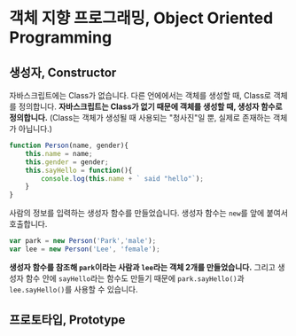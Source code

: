 # 객체 지향 프로그래밍, Object Oriented Programming

## 생성자, Constructor

자바스크립트에는 Class가 없습니다. 다른 언에에서는 객체를 생성할 때, Class로 객체를 정의합니다. **자바스크립트는 Class가 없기 때문에 객체를 생성할 때, 생성자 함수로 정의합니다.** (Class는 객체가 생성될 때 사용되는 "청사진"일 뿐, 실제로 존재하는 객체가 아닙니다.)

```javascript
function Person(name, gender){
    this.name = name;
    this.gender = gender;
    this.sayHello = function(){
        console.log(this.name + ` said "hello"`);
    }
}
```

사람의 정보를 입력하는 생성자 함수를 만들었습니다. 생성자 함수는 `new`를 앞에 붙여서 호출합니다.

```javascript
var park = new Person('Park','male');
var lee = new Person('Lee', 'female');
```

**생성자 함수를 참조해 `park`이라는 사람과 `lee`라는 객체 2개를 만들었습니다.** 그리고 생성자 함수 안에 `sayHello`라는 함수도 만들기 때문에 `park.sayHello()`과 `lee.sayHello()`를 사용할 수 있습니다. 



## 프로토타입, Prototype

